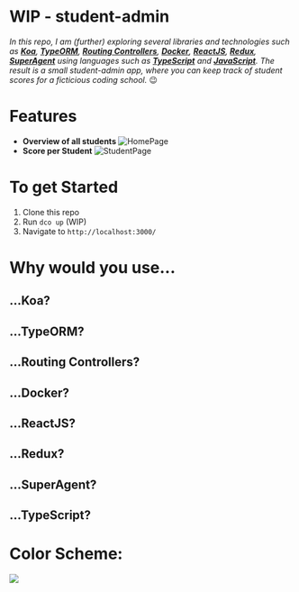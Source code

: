 #  WIP - student-admin

_In this repo, I am (further) exploring several libraries and technologies such as **[Koa](https://koajs.com/)**, **[TypeORM](http://typeorm.io/#/)**, **[Routing Controllers](https://github.com/typestack/routing-controllers)**, **[Docker](https://www.docker.com/)**, **[ReactJS](https://reactjs.org/)**, **[Redux](https://redux.js.org/)**, **[SuperAgent](https://www.npmjs.com/package/superagent)** using languages such as **[TypeScript](https://www.typescriptlang.org/)** and **[JavaScript](https://www.javascript.com/)**. The result is a small student-admin app, where you can keep track of student scores for a ficticious coding school._ 😉

# Features
* **Overview of all students**
![HomePage](https://cd.sseu.re/Student_Admin__2018-09-04_14-18-40.png)
* **Score per Student**
![StudentPage](https://cd.sseu.re/Student_Admin_2018-09-04_14-26-00.png)


# To get Started
1. Clone this repo
2. Run `dco up` (WIP)
3. Navigate to `http://localhost:3000/`

# Why would you use...
## ...Koa?
## ...TypeORM?
## ...Routing Controllers?
## ...Docker?
## ...ReactJS?
## ...Redux?
## ...SuperAgent?
## ...TypeScript?



# Color Scheme:
![](https://cd.sseu.re/Color_Scheme_-_Analogous_2018-09-03_20-11-07.png)
